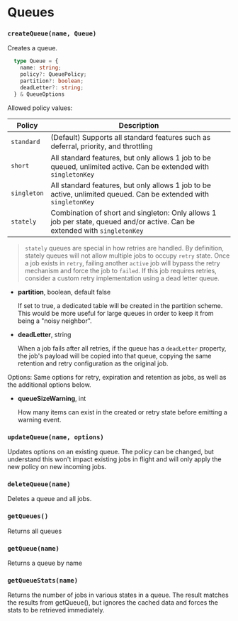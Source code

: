 # Queues

### `createQueue(name, Queue)`

Creates a queue.

```ts
  type Queue = {
    name: string;
    policy?: QueuePolicy;
    partition?: boolean;
    deadLetter?: string;    
  } & QueueOptions
```

Allowed policy values:

| Policy | Description |
| - | - |
| `standard` | (Default) Supports all standard features such as deferral, priority, and throttling |
| `short` | All standard features, but only allows 1 job to be queued, unlimited active. Can be extended with `singletonKey` |
| `singleton` | All standard features, but only allows 1 job to be active, unlimited queued. Can be extended with `singletonKey` |
| `stately` | Combination of short and singleton: Only allows 1 job per state, queued and/or active. Can be extended with `singletonKey` |

> `stately` queues are special in how retries are handled. By definition, stately queues will not allow multiple jobs to occupy `retry` state. Once a job exists in `retry`, failing another `active` job will bypass the retry mechanism and force the job to `failed`. If this job requires retries, consider a custom retry implementation using a dead letter queue.

* **partition**, boolean, default false

  If set to true, a dedicated table will be created in the partition scheme. This would be more useful for large queues in order to keep it from being a "noisy neighbor". 

* **deadLetter**, string

  When a job fails after all retries, if the queue has a `deadLetter` property, the job's payload will be copied into that queue, copying the same retention and retry configuration as the original job.

Options: Same options for retry, expiration and retention as jobs, as well as the additional options below. 

* **queueSizeWarning**, int

  How many items can exist in the created or retry state before emitting a warning event.


### `updateQueue(name, options)`

Updates options on an existing queue. The policy can be changed, but understand this won't impact existing jobs in flight and will only apply the new policy on new incoming jobs.

### `deleteQueue(name)`

Deletes a queue and all jobs.

### `getQueues()`

Returns all queues

### `getQueue(name)`

Returns a queue by name

### `getQueueStats(name)`

Returns the number of jobs in various states in a queue.  The result matches the results from getQueue(), but ignores the cached data and forces the stats to be retrieved immediately.